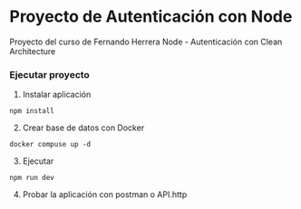 # Proyecto de Autenticación con Node

Proyecto del curso de Fernando Herrera Node - Autenticación con Clean Architecture

### Ejecutar proyecto

1. Instalar aplicación 
```
npm install
```

2. Crear base de datos con Docker
```
docker compuse up -d
```

3. Ejecutar
```
npm run dev
```

4. Probar la aplicación con postman o API.http
